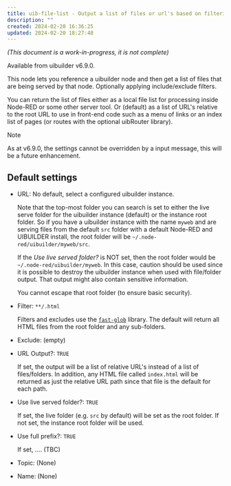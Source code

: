 ```yaml
---
title: uib-file-list - Output a list of files or url's based on filtering a given uibuilder instance source folder
description: ""
created: 2024-02-20 16:36:25
updated: 2024-02-20 18:27:48
---
```


*(This document is a work-in-progress, it is not complete)*

Available from uibuilder v6.9.0.

This node lets you reference a uibuilder node and then get a list of files that are being served by that node. Optionally applying include/exclude filters.

You can return the list of files either as a local file list for processing inside Node-RED or some other server tool. Or (default) as a list of URL's relative to the root URL to use in front-end code such as a menu of links or an index list of pages (or routes with the optional uibRouter library).

> [!NOTE]
> As at v6.9.0, the settings cannot be overridden by a input message, this will be a future enhancement.

## Default settings

* URL: No default, select a configured uibuilder instance.

  Note that the top-most folder you can search is set to either the live serve folder for the uibuilder instance (default) or the instance root folder. So if you have a uibuilder instance with the name `myweb` and are serving files from the default `src` folder with a default Node-RED and UIBUILDER install, the root folder will be `~/.node-red/uibuilder/myweb/src`.

  If the _Use live served folder?_ is NOT set, then the root folder would be `~/.node-red/uibuilder/myweb`. In this case, caution should be used since it is possible to destroy the uibuilder instance when used with file/folder output. That output might also contain sensitive information.
  
  You cannot escape that root folder (to ensure basic security).

* Filter: `**/.html`

  Filters and excludes use the [`fast-glob`](https://www.npmjs.com/package/fast-glob) library. The default will return all HTML files from the root folder and any sub-folders.

* Exclude: (empty)

* URL Output?: `TRUE`

  If set, the output will be a list of relative URL's instead of a list of files/folders. In addition, any HTML file called `index.html` will be returned as just the relative URL path since that file is the default for each path.

* Use live served folder?: `TRUE`

  If set, the live folder (e.g. `src` by default) will be set as the root folder. If not set, the instance root folder will be used.

* Use full prefix?: `TRUE`

  If set, .... (TBC)

* Topic: (None)
* Name: (None)

